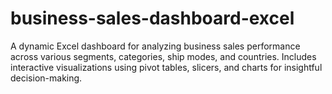 # business-sales-dashboard-excel
A dynamic Excel dashboard for analyzing business sales performance across various segments, categories, ship modes, and countries. Includes interactive visualizations using pivot tables, slicers, and charts for insightful decision-making.
